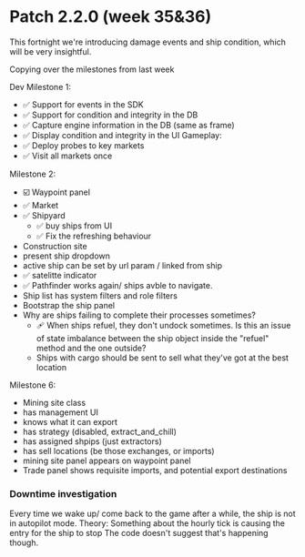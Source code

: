 # Patch 2.2.0 (week 35&36)

This fortnight we're introducing damage events and ship condition, which will be very insightful.

Copying over the milestones from last week

Dev Milestone 1:
* ✅ Support for events in the SDK 
* ✅ Support for condition and integrity in the DB
* ✅ Capture engine information in the DB (same as frame)
* ✅ Display condition and integrity in the UI
Gameplay:
* ✅ Deploy probes to key markets
* ✅ Visit all markets once

Milestone 2:
* ☑️ Waypoint panel 
 * ✅ Market
 * ✅ Shipyard
   * ✅ buy ships from UI
   * ✅ Fix the refreshing behaviour
 * Construction site
 * present ship dropdown
 * active ship can be set by url param / linked from ship
* ✅ satelitte indicator
* ✅ Pathfinder works again/ ships avble to navigate.
* Ship list has system filters and role filters
* Bootstrap the ship panel
* Why are ships failing to complete their processes sometimes?
  * 🩹 When ships refuel, they don't undock sometimes. Is this an issue of state imbalance between the ship object inside the "refuel" method and the one outside?
  * Ships with cargo should be sent to sell what they've got at the best location


Milestone 6: 
* Mining site class 
 * has management UI
 * knows what it can export
 * has strategy (disabled, extract_and_chill)
 * has assigned shpips (just extractors)
 * has sell locations (be those exchanges, or imports)
* mining site panel appears on waypoint panel 
* Trade panel shows requisite imports, and potential export destinations


### Downtime investigation

Every time we wake up/ come back to the game after a while, the ship is not in autopilot mode. 
Theory: Something about the hourly tick is causing the entry for the ship to stop
The code doesn't suggest that's happening though.


